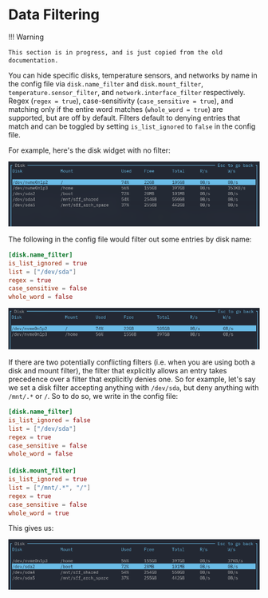 # Data Filtering

!!! Warning

    This section is in progress, and is just copied from the old documentation.

You can hide specific disks, temperature sensors, and networks by name in the config file via `disk.name_filter` and `disk.mount_filter`, `temperature.sensor_filter`, and `network.interface_filter` respectively. Regex (`regex = true`), case-sensitivity (`case_sensitive = true`), and matching only if the entire word matches (`whole_word = true`) are supported, but are off by default. Filters default to denying entries that match and can be toggled by setting `is_list_ignored` to `false` in the config file.

For example, here's the disk widget with no filter:

![Disk no filter](../../assets/screenshots/config/disk-filtering/disk_no_filter.webp)

The following in the config file would filter out some entries by disk name:

```toml
[disk.name_filter]
is_list_ignored = true
list = ["/dev/sda"]
regex = true
case_sensitive = false
whole_word = false
```

![Disk widget with just disk name filter](../../assets/screenshots/config/disk-filtering/disk_name_filter.webp)

If there are two potentially conflicting filters (i.e. when you are using both a disk and mount filter), the filter that explicitly allows an entry takes precedence over a filter that explicitly denies one. So for example, let's say we set a disk filter accepting anything with `/dev/sda`, but deny anything with `/mnt/.*` or `/`. So to do so, we write in the config file:

```toml
[disk.name_filter]
is_list_ignored = false
list = ["/dev/sda"]
regex = true
case_sensitive = false
whole_word = false

[disk.mount_filter]
is_list_ignored = true
list = ["/mnt/.*", "/"]
regex = true
case_sensitive = false
whole_word = true
```

This gives us:

![Disk widget with disk name and mount filter](../../assets/screenshots/config/disk-filtering/disk_name_mount_filter.webp)

